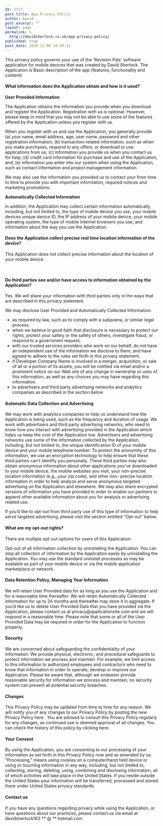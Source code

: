 ```yaml
---
ID: 2717
post_title: App Privacy Policy
author: David
post_excerpt: ""
layout: page
permalink: >
  http://davidsherlock.co.uk/app-privacy-policy/
published: true
post_date: 2019-12-06 10:49:11
---
```

<!-- wp:paragraph -->
<p>
This privacy policy governs your use of the 'Revision Pals' software 
application for mobile devices that was created by David Sherlock. The 
Application is Basic description of the app (features, functionality and
 content)
</p>
<!-- /wp:paragraph -->

<!-- wp:heading {"level":4} -->
<h4>What information does the Application obtain and how is it used?</h4>
<!-- /wp:heading -->

<!-- wp:paragraph -->
<p><strong>User Provided Information</strong>

The Application obtains the information you provide when you download 
and register the Application. Registration with us is optional. However,
 please keep in mind that you may not be able to use some of the 
features offered by the Application unless you register with us.

When you register with us and use the Application, you generally provide
 (a) your name, email address, age, user name, password and other 
registration information; (b) transaction-related information, such as 
when you make purchases, respond to any offers, or download or use 
applications from us; (c) information you provide us when you contact us
 for help; (d) credit card information for purchase and use of the 
Application, and; (e) information you enter into our system when using 
the Application, such as contact information and project management 
information.

We may also use the information you provided us to contact your from 
time to time to provide you with important information, required notices
 and marketing promotions.

<strong>Automatically Collected Information</strong>

In addition, the Application may collect certain information 
automatically, including, but not limited to, the type of mobile device 
you use, your mobile devices unique device ID, the IP address of your 
mobile device, your mobile operating system, the type of mobile Internet
 browsers you use, and information about the way you use the 
Application.
</p>
<!-- /wp:paragraph -->

<!-- wp:heading {"level":4} -->
<h4>Does the Application collect precise real time location information of the device?</h4>
<!-- /wp:heading -->

<!-- wp:paragraph -->
<p>
This Application does not collect precise information about the location of your mobile device.

&nbsp;
</p>
<!-- /wp:paragraph -->

<!-- wp:heading {"level":4} -->
<h4>Do third parties see and/or have access to information obtained by the Application?</h4>
<!-- /wp:heading -->

<!-- wp:paragraph -->
<p>
Yes. We will share your information with third parties only in the ways that are described in this privacy statement.

We may disclose User Provided and Automatically Collected Information:
</p>
<!-- /wp:paragraph -->

<!-- wp:list -->
<ul><li>as required by law, such as to comply with a subpoena, or similar legal process;</li><li>when we believe in good faith that disclosure is necessary to 
protect our rights, protect your safety or the safety of others, 
investigate fraud, or respond to a government request;</li><li>with our trusted services providers who work on our behalf, do not 
have an independent use of the information we disclose to them, and have
 agreed to adhere to the rules set forth in this privacy statement.</li><li>if Developer Company Name is involved in a merger, acquisition, or 
sale of all or a portion of its assets, you will be notified via email 
and/or a prominent notice on our Web site of any change in ownership or 
uses of this information, as well as any choices you may have regarding 
this information.</li><li>to advertisers and third party advertising networks and analytics companies as described in the section below</li></ul>
<!-- /wp:list -->

<!-- wp:heading {"level":4} -->
<h4>Automatic Data Collection and Advertising</h4>
<!-- /wp:heading -->

<!-- wp:paragraph -->
<p>
We may work with analytics companies to help us understand how the 
Application is being used, such as the frequency and duration of usage. 
We work with advertisers and third party advertising networks, who need 
to know how you interact with advertising provided in the Application 
which helps us keep the cost of the Application low. Advertisers and 
advertising networks use some of the information collected by the 
Application, including, but not limited to, the unique identification ID
 of your mobile device and your mobile telephone number. To protect the 
anonymity of this information, we use an encryption technology to help 
ensure that these third parties can’t identify you personally. These 
third parties may also obtain anonymous information about other 
applications you’ve downloaded to your mobile device, the mobile 
websites you visit, your non-precise location information (e.g., your 
zip code), and other non- precise location information in order to help 
analyze and serve anonymous targeted advertising on the Application and 
elsewhere. We may also share encrypted versions of information you have 
provided in order to enable our partners to append other available 
information about you for analysis or advertising related use.

If you’d like to opt-out from third party use of this type of 
information to help serve targeted advertising, please visit the section
 entitled “Opt-out” below.
</p>
<!-- /wp:paragraph -->

<!-- wp:heading {"level":4} -->
<h4>What are my opt-out rights?</h4>
<!-- /wp:heading -->

<!-- wp:paragraph -->
<p>
There are multiple opt-out options for users of this Application:

Opt-out of all information collection by uninstalling the Application: You
 can stop all collection of information by the Application easily by 
uninstalling the Application. You may use the standard uninstall 
processes as may be available as part of your mobile device or via the 
mobile application marketplace or network.
</p>
<!-- /wp:paragraph -->

<!-- wp:heading {"level":4} -->
<h4><strong>Data Retention Policy, Managing Your Information</strong></h4>
<!-- /wp:heading -->

<!-- wp:paragraph -->
<p>
We will retain User Provided data for as long as you use the Application
 and for a reasonable time thereafter. We will retain Automatically 
Collected information for up to 24 months and thereafter may store it in
 aggregate. If you’d like us to delete User Provided Data that you have 
provided via the Application, please contact us at 
privacy@applicationsite.com and we will respond in a reasonable time. 
Please note that some or all of the User Provided Data may be required 
in order for the Application to function properly.
</p>
<!-- /wp:paragraph -->

<!-- wp:heading {"level":4} -->
<h4><strong>Security</strong></h4>
<!-- /wp:heading -->

<!-- wp:paragraph -->
<p>
We are concerned about safeguarding the confidentiality of your 
information. We provide physical, electronic, and procedural safeguards 
to protect information we process and maintain. For example, we limit 
access to this information to authorized employees and contractors who 
need to know that information in order to operate, develop or improve 
our Application. Please be aware that, although we endeavor provide 
reasonable security for information we process and maintain, no security
 system can prevent all potential security breaches.
</p>
<!-- /wp:paragraph -->

<!-- wp:heading {"level":4} -->
<h4><strong>Changes</strong></h4>
<!-- /wp:heading -->

<!-- wp:paragraph -->
<p>
This Privacy Policy may be updated from time to time for any reason. We 
will notify you of any changes to our Privacy Policy by posting the new 
Privacy Policy here . You are advised to consult this Privacy Policy 
regularly for any changes, as continued use is deemed approval of all 
changes. You can check the history of this policy by clicking here.
</p>
<!-- /wp:paragraph -->

<!-- wp:heading {"level":4} -->
<h4><strong>Your Consent</strong></h4>
<!-- /wp:heading -->

<!-- wp:paragraph -->
<p>
By using the Application, you are consenting to our processing of your 
information as set forth in this Privacy Policy now and as amended by 
us. "Processing,” means using cookies on a computer/hand held device or 
using or touching information in any way, including, but not limited to,
 collecting, storing, deleting, using, combining and disclosing 
information, all of which activities will take place in the United 
States. If you reside outside the United States your information will be
 transferred, processed and stored there under United States privacy 
standards.
</p>
<!-- /wp:paragraph -->

<!-- wp:heading {"level":4} -->
<h4>Contact us</h4>
<!-- /wp:heading -->

<!-- wp:paragraph -->
<p>
If you have any questions regarding privacy while using the Application,
 or have questions about our practices, please contact us via email at 
davidsherlock163 ** @ ** hotmail.com					
										
										

</p>
<!-- /wp:paragraph -->